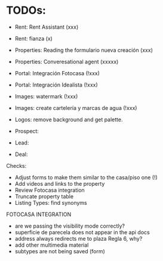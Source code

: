 # TODOs: 

- Rent: Rent Assistant (xxx)
- Rent: fianza (x)

- Properties: Reading the formulario nueva creación (xxx)
- Properties: Converesational agent (xxxxx)


- Portal: Integración Fotocasa (!xxx)
- Portal: Integración Idealista (!xxx)


- Images: watermark (!xxx)
- Images: create cartelería y marcas de agua (!xxx)

- Logos: remove background and get palette.

- Prospect: 

- Lead: 

- Deal: 





Checks:
- Adjust forms to make them similar to the casa/piso one (!)
- Add videos and links to the property
- Review Fotocasa integration
- Truncate property table
- Listing Types: find synonyms



FOTOCASA INTEGRATION
- are we passing the visibility mode correctly?
- superficie de parecela does not appear in the api docs
- address always redirects me to plaza Regla 6, why?
- add other multimedia material
- subtypes are not being saved (form)
